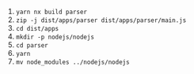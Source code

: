 
1. `yarn nx build parser`
2. `zip -j dist/apps/parser dist/apps/parser/main.js`
3. `cd dist/apps`
4. `mkdir -p nodejs/nodejs`
5. `cd parser`
6. `yarn`
7. `mv node_modules ../nodejs/nodejs`